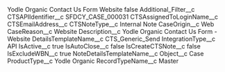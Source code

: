 <?xml version="1.0" encoding="UTF-8"?>
<CustomMetadata xmlns="http://soap.sforce.com/2006/04/metadata" xmlns:xsi="http://www.w3.org/2001/XMLSchema-instance" xmlns:xsd="http://www.w3.org/2001/XMLSchema">
    <label>Yodle Organic Contact Us Form Website</label>
    <protected>false</protected>
    <values>
        <field>Additional_Filter__c</field>
        <value xsi:nil="true"/>
    </values>
    <values>
        <field>CTSAPIIdentifier__c</field>
        <value xsi:type="xsd:string">SFDCY_CASE_000031</value>
    </values>
    <values>
        <field>CTSAssignedToLoginName__c</field>
        <value xsi:nil="true"/>
    </values>
    <values>
        <field>CTSEmailAddress__c</field>
        <value xsi:nil="true"/>
    </values>
    <values>
        <field>CTSNoteType__c</field>
        <value xsi:type="xsd:string">Internal Note</value>
    </values>
    <values>
        <field>CaseOrigin__c</field>
        <value xsi:type="xsd:string">Web</value>
    </values>
    <values>
        <field>CaseReason__c</field>
        <value xsi:type="xsd:string">Website</value>
    </values>
    <values>
        <field>Description__c</field>
        <value xsi:type="xsd:string">Yodle Organic Contact Us Form - Website</value>
    </values>
    <values>
        <field>DetailsTemplateName__c</field>
        <value xsi:type="xsd:string">CTS_Generic_Send</value>
    </values>
    <values>
        <field>IntegrationType__c</field>
        <value xsi:type="xsd:string">API</value>
    </values>
    <values>
        <field>IsActive__c</field>
        <value xsi:type="xsd:boolean">true</value>
    </values>
    <values>
        <field>IsAutoClose__c</field>
        <value xsi:type="xsd:boolean">false</value>
    </values>
    <values>
        <field>IsCreateCTSNote__c</field>
        <value xsi:type="xsd:boolean">false</value>
    </values>
    <values>
        <field>IsExcludeWBN__c</field>
        <value xsi:type="xsd:boolean">true</value>
    </values>
    <values>
        <field>NoteDetailsTemplateName__c</field>
        <value xsi:nil="true"/>
    </values>
    <values>
        <field>Object__c</field>
        <value xsi:type="xsd:string">Case</value>
    </values>
    <values>
        <field>ProductType__c</field>
        <value xsi:type="xsd:string">Yodle Organic</value>
    </values>
    <values>
        <field>RecordTypeName__c</field>
        <value xsi:type="xsd:string">Master</value>
    </values>
</CustomMetadata>

